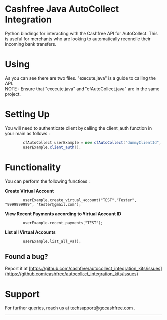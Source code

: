 #  Cashfree Java AutoCollect Integration 

Python bindings for interacting with the Cashfree API for AutoCollect. This is useful for merchants who are looking to automatically reconcile their incoming bank transfers. 

# Using 

As you can see there are two files. "execute.java" is a guide to calling the API. <br />
NOTE : Ensure that "execute.java" and "cfAutoCollect.java" are in the same project.

# Setting Up

You will need to authenticate client by calling the client_auth function in your main as follows : 

```java
        cfAutoCollect userExample = new cfAutoCollect("dummyClientId", "dummyClientSecret", "TEST/PROD");
        userExample.client_auth();
```

# Functionality

You can perform the following functions : 

**Create Virtual Account**
```
        userExample.create_virtual_account("TEST","Tester", "9999999999", "tester@gmail.com");
```

**View Recent Payments according to Virtual Account ID**
```
        userExample.recent_payments("TEST");
```
**List all Virtual Accounts**

```
        userExample.list_all_va();
```

## Found a bug?

Report it at [https://github.com/cashfree/autocollect_integration_kits/issues](https://github.com/cashfree/autocollect_integration_kits/issues)

# Support

For further queries, reach us at techsupport@gocashfree.com .

********************************************************************************** 





